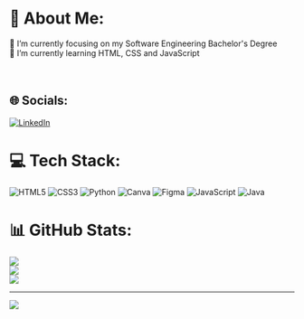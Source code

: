 # 💫 About Me:
🔭 I’m currently focusing on my Software Engineering Bachelor's Degree<br>🌱 I’m currently learning HTML, CSS and JavaScript <br><br><br>


## 🌐 Socials:
[![LinkedIn](https://img.shields.io/badge/LinkedIn-%230077B5.svg?logo=linkedin&logoColor=white)](https://linkedin.com/in/https://www.linkedin.com/in/vinícius-barbosa-342868234/) 

# 💻 Tech Stack:
![HTML5](https://img.shields.io/badge/html5-%23E34F26.svg?style=for-the-badge&logo=html5&logoColor=white) ![CSS3](https://img.shields.io/badge/css3-%231572B6.svg?style=for-the-badge&logo=css3&logoColor=white) ![Python](https://img.shields.io/badge/python-3670A0?style=for-the-badge&logo=python&logoColor=ffdd54) ![Canva](https://img.shields.io/badge/Canva-%2300C4CC.svg?style=for-the-badge&logo=Canva&logoColor=white) 	![Figma](https://img.shields.io/badge/figma-%23F24E1E.svg?style=for-the-badge&logo=figma&logoColor=white) ![JavaScript](https://img.shields.io/badge/javascript-%23323330.svg?style=for-the-badge&logo=javascript&logoColor=%23F7DF1E) ![Java](https://img.shields.io/badge/java-%23ED8B00.svg?style=for-the-badge&logo=java&logoColor=white)
# 📊 GitHub Stats:
![](https://github-readme-stats.vercel.app/api?username=viniciusbarbosa1344&theme=tokyonight&hide_border=false&include_all_commits=false&count_private=false)<br/>
![](https://github-readme-streak-stats.herokuapp.com/?user=viniciusbarbosa1344&theme=tokyonight&hide_border=false)<br/>
![](https://github-readme-stats.vercel.app/api/top-langs/?username=viniciusbarbosa1344&theme=tokyonight&hide_border=false&include_all_commits=false&count_private=false&layout=compact)

---
[![](https://visitcount.itsvg.in/api?id=viniciusbarbosa1344&icon=5&color=1)](https://visitcount.itsvg.in)

<!-- Proudly created with GPRM ( https://gprm.itsvg.in ) -->